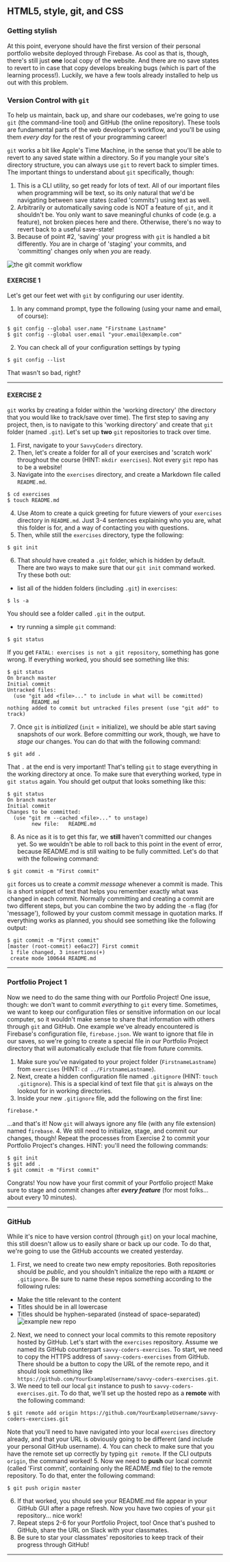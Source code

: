 ## HTML5, style, git, and CSS
### Getting stylish

At this point, everyone should have the first version of their personal portfolio website deployed through Firebase. As cool as that is, though, there's still just **one** local copy of the website. And there are no save states to revert to in case that copy develops breaking bugs (which is part of the learning process!). Luckily, we have a few tools already installed to help us out with this problem.

### Version Control with `git`
To help us maintain, back up, and share our codebases, we're going to use `git` (the command-line tool) and GitHub (the online repository). These tools are fundamental parts of the web developer's workflow, and you'll be using them *every day* for the rest of your programming career!

`git` works a bit like Apple's Time Machine, in the sense that you'll be able to revert to any saved state within a directory. So if you mangle your site's directory structure, you can always use `git` to revert back to simpler times. The important things to understand about `git` specifically, though:
1. This is a CLI utility, so get ready for lots of text. All of our important files when programming will be text, so its only natural that we'd be navigating between save states (called 'commits') using text as well.
2. Arbitrarily or automatically saving code is NOT a feature of `git`, and it shouldn't be. You only want to save meaningful chunks of code (e.g. a feature), not broken pieces here and there. Otherwise, there's no way to revert back to a useful save-state!
3. Because of point \#2, 'saving' your progress with `git` is handled a bit differently. *You* are in charge of 'staging' your commits, and 'committing' changes only when *you* are ready.

![the git commit workflow](https://git-scm.com/images/about/index1@2x.png)

#### EXERCISE 1

Let's get our feet wet with `git` by configuring our user identity.

1. In any command prompt, type the following (using your name and email, of course):
```shell
$ git config --global user.name "Firstname Lastname"
$ git config --global user.email "your.email@example.com"
```
2. You can check all of your configuration settings by typing
```shell
$ git config --list
```

That wasn't so bad, right?

---


#### EXERCISE 2

`git` works by creating a folder within the 'working directory' (the directory that you would like to track/save over time). The first step to saving any project, then, is to navigate to this 'working directory' and create that `git` folder (named `.git`). Let's set up **two** `git` repositories to track over time.
1. First, navigate to your `SavvyCoders` directory.
2. Then, let's create a folder for all of your exercises and 'scratch work' throughout the course (HINT: `mkdir exercises`). Not every `git` repo has to be a website!
3. Navigate into the `exercises` directory, and create a Markdown file called `README.md`.
```shell
$ cd exercises
$ touch README.md
```
4. Use Atom to create a quick greeting for future viewers of your `exercises` directory in `README.md`. Just 3-4 sentences explaining who you are, what this folder is for, and a way of contacting you with questions.
5. Then, while still the `exercises` directory, type the following:
```shell
$ git init
```
6. That *should* have created a `.git` folder, which is hidden by default. There are two ways to make sure that our `git init` command worked. Try these both out:
  + list all of the hidden folders (including `.git`) in `exercises`:
  ```shell
  $ ls -a
  ```
  You should see a folder called `.git` in the output.
  + try running a simple `git` command:
  ```shell
  $ git status
  ```
  If you get `FATAL: exercises is not a git repository`, something has gone wrong. If everything worked, you should see something like this:
  ```
  $ git status
  On branch master
  Initial commit
  Untracked files:
    (use "git add <file>..." to include in what will be committed)
          README.md
  nothing added to commit but untracked files present (use "git add" to track)
  ```
7. Once `git` is *initialized* (`init` = initialize), we should be able start saving snapshots of our work. Before committing our work, though, we have to *stage* our changes. You can do that with the following command:
```shell
$ git add .
```
That `.` at the end is very important! That's telling `git` to stage everything in the working directory at once. To make sure that everything worked, type in `git status` again. You should get output that looks something like this:
```shell
$ git status
On branch master
Initial commit
Changes to be committed:
  (use "git rm --cached <file>..." to unstage)
        new file:   README.md
```
8. As nice as it is to get this far, we **still** haven't committed our changes yet. So we wouldn't be able to roll back to this point in the event of error, because README.md is still waiting to be fully committed. Let's do that with the following command:
```shell
$ git commit -m "First commit"
```
`git` forces us to create a *commit message* whenever a commit is made. This is a short snippet of text that helps you remember exactly what was changed in each commit. Normally committing and creating a commit are two different steps, but you can combine the two by adding the `-m` flag (for 'message'), followed by your custom commit message in quotation marks. If everything works as planned, you should see something like the following output:
```shell
$ git commit -m "First commit"
[master (root-commit) ee6ac27] First commit
 1 file changed, 3 insertions(+)
 create mode 100644 README.md
```

---

### Portfolio Project 1

Now we need to do the same thing with our Portfolio Project! One issue, though: we don't want to commit *everything* to `git` every time. Sometimes, we want to keep our configuration files or sensitive information on our local computer, so it wouldn't make sense to share that information with others through `git` and GitHub. One example we've already encountered is Firebase's configuration file, `firebase.json`. We want to ignore that file in our saves, so we're going to create a special file in our Portfolio Project directory that will automatically exclude that file from future commits.
1. Make sure you've navigated to your project folder (`FirstnameLastname`) from `exercises` (HINT: `cd ../FirstnameLastname`).
2. Next, create a hidden configuration file named `.gitignore` (HINT: `touch .gitignore`). This is a special kind of text file that `git` is always on the lookout for in working directories.
3. Inside your new `.gitignore` file, add the following on the first line:
```
firebase.*
```
...and that's it! Now `git` will always ignore any file (with any file extension) named `firebase`.
4. We still need to initialize, stage, and commit our changes, though! Repeat the processes from Exercise 2 to commit your Portfolio Project's changes. HINT: you'll need the following commands:
```shell
$ git init
$ git add .
$ git commit -m "First commit"
```
Congrats! You now have your first commit of your Portfolio project! Make sure to stage and commit changes after ***every feature*** (for most folks... about every 10 minutes).

---

### GitHub

While it's nice to have version control (through `git`) on your local machine, this still doesn't allow us to easily share or back up our code. To do that, we're going to use the GitHub accounts we created yesterday.

1. First, we need to create two new empty repositories. Both repositories should be *public*, and you shouldn't initialize the repo with a `README` or `.gitignore`. Be sure to name these repos something according to the following rules:
  + Make the title relevant to the content
  + Titles should be in all lowercase
  + Titles should be hyphen-separated (instead of space-separated)
  ![example new repo](../../images/github.png)
2. Next, we need to connect your local commits to this remote repository hosted by GitHub. Let's start with the `exercises` repository. Assume we named its GitHub counterpart `savvy-coders-exercises`. To start, we need to copy the HTTPS address of `savvy-coders-exercises` from GitHub. There should be a button to copy the URL of the remote repo, and it should look something like `https://github.com/YourExampleUsername/savvy-coders-exercises.git`.
3. We need to tell our local `git` instance to push to `savvy-coders-exercises.git`. To do that, we'll set up the hosted repo as a **remote** with the following command:
```shell
$ git remote add origin https://github.com/YourExampleUsername/savvy-coders-exercises.git
```
Note that you'll need to have navigated into your local `exercises` directory already, and that your URL is obviously going to be different (and include your personal GitHub username).
4. You can check to make sure that you have the remote set up correctly by typing `git remote`. If the CLI outputs `origin`, the command worked!
5. Now we need to **push** our local commit (called 'First commit', containing only the README.md file) to the remote repository. To do that, enter the following command:
```shell
$ git push origin master
```
6. If that worked, you should see your README.md file appear in your GitHub GUI after a page refresh. Now you have two copies of your `git` repository... nice work!
7. Repeat steps 2-6 for your Portfolio Project, too! Once that's pushed to GitHub, share the URL on Slack with your classmates.
8. Be sure to star your classmates' repositories to keep track of their progress through GitHub!

---

